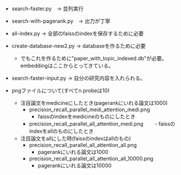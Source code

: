 - search-faster.py　-> 並列実行
- search-with-pagerank.py　-> 出力が丁寧
- all-index.py -> 全部のfaissのindexを保存するために必要
- create-database-new2.py -> databaseを作るために必要
    - でもこれを作るために"paper_with_topic_indexed.db"が必要。embeddingはここからとってきている。
- search-faster-input.py -> 自分の研究内容を入れられる。


- pngファイルについて(すべてn.probeは10)
    - 注目論文をmedicineにしたとき(pagerankにいれる論文は1000)
        - precision_recall_parallel_medi_attention_medi.png
            - faissのindexをmedicineのものにしたとき
        - precision_recall_parallel_all_attention_medi.png
        　　- faissのindexをallのものにしたとき
    - 注目論文をallにした時(faissのindexはallのもの)
        - precision_recall_parallel_all_attention_all.png
            - pagerankにいれる論文は1000
        - precision_recall_parallel_all_attention_all_10000.png
            - pagerankにいれる論文は10000
    

